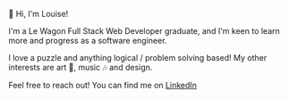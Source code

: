 👋 Hi, I'm Louise!

I'm a Le Wagon Full Stack Web Developer graduate, and I'm keen to learn more and progress as a software engineer. 

I love a puzzle and anything logical / problem solving based! My other interests are art 🎨, music 🎶 and design. 

Feel free to reach out! You can find me on [LinkedIn](https://www.linkedin.com/in/l-stone/)
